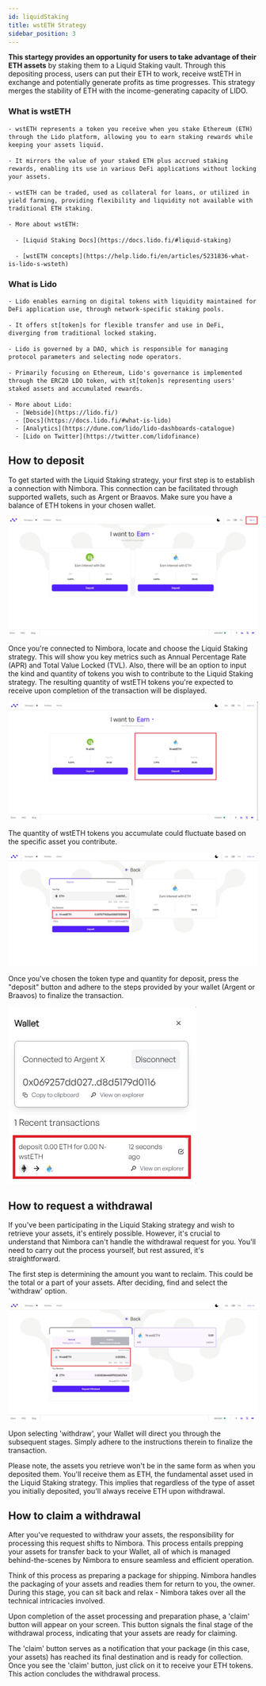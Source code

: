 ```yaml
---
id: liquidStaking
title: wstETH Strategy
sidebar_position: 3
---
```


**This startegy provides an opportunity for users to take advantage of their ETH assets** by staking them to a Liquid Staking vault. Through this depositing process, users can put their ETH to work, receive wstETH in exchange and potentially generate profits as time progresses. This strategy merges the stability of ETH with the income-generating capacity of LIDO.

### What is wstETH

    - wstETH represents a token you receive when you stake Ethereum (ETH) through the Lido platform, allowing you to earn staking rewards while keeping your assets liquid.

    - It mirrors the value of your staked ETH plus accrued staking rewards, enabling its use in various DeFi applications without locking your assets.

    - wstETH can be traded, used as collateral for loans, or utilized in yield farming, providing flexibility and liquidity not available with traditional ETH staking.

    - More about wstETH:

      - [Liquid Staking Docs](https://docs.lido.fi/#liquid-staking)

      - [wstETH concepts](https://help.lido.fi/en/articles/5231836-what-is-lido-s-wsteth)

### What is Lido

    - Lido enables earning on digital tokens with liquidity maintained for DeFi application use, through network-specific staking pools.
    
    - It offers st[token]s for flexible transfer and use in DeFi, diverging from traditional locked staking.

    - Lido is governed by a DAO, which is responsible for managing protocol parameters and selecting node operators.

    - Primarily focusing on Ethereum, Lido's governance is implemented through the ERC20 LDO token, with st[token]s representing users' staked assets and accumulated rewards.

    - More about Lido:
      - [Webside](https://lido.fi/)
      - [Docs](https://docs.lido.fi/#what-is-lido)
      - [Analytics](https://dune.com/lido/lido-dashboards-catalogue)
      - [Lido on Twitter](https://twitter.com/lidofinance)

## How to deposit

To get started with the Liquid Staking strategy, your first step is to establish a connection with Nimbora. This connection can be facilitated through supported wallets, such as Argent or Braavos. Make sure you have a balance of ETH tokens in your chosen wallet.

![alt](/content/wallet_connect.jpeg)

Once you're connected to Nimbora, locate and choose the Liquid Staking strategy. This will show you key metrics such as Annual Percentage Rate (APR) and Total Value Locked (TVL). Also, there will be an option to input the kind and quantity of tokens you wish to contribute to the Liquid Staking strategy. The resulting quantity of wstETH tokens you're expected to receive upon completion of the transaction will be displayed.

![alt](/content/liquid_strategy/eth_deposit.jpeg)

The quantity of wstETH tokens you accumulate could fluctuate based on the specific asset you contribute.

![alt](/content/liquid_strategy/wsteth_return.jpeg)

Once you've chosen the token type and quantity for deposit, press the "deposit" button and adhere to the steps provided by your wallet (Argent or Braavos) to finalize the transaction.

![alt](/content/liquid_strategy/wsteth_tx.jpeg)

## How to request a withdrawal

If you've been participating in the Liquid Staking strategy and wish to retrieve your assets, it's entirely possible. However, it's crucial to understand that Nimbora can't handle the withdrawal request for you. You'll need to carry out the process yourself, but rest assured, it's straightforward.

The first step is determining the amount you want to reclaim. This could be the total or a part of your assets. After deciding, find and select the 'withdraw' option.

![alt](/content/liquid_strategy/wsteth_request_withdrawal.jpeg)

Upon selecting 'withdraw', your Wallet will direct you through the subsequent stages. Simply adhere to the instructions therein to finalize the transaction.

Please note, the assets you retrieve won't be in the same form as when you deposited them. You'll receive them as ETH, the fundamental asset used in the Liquid Staking strategy. This implies that regardless of the type of asset you initially deposited, you'll always receive ETH upon withdrawal.

## How to claim a withdrawal

After you've requested to withdraw your assets, the responsibility for processing this request shifts to Nimbora. This process entails prepping your assets for transfer back to your Wallet, all of which is managed behind-the-scenes by Nimbora to ensure seamless and efficient operation.

Think of this process as preparing a package for shipping. Nimbora handles the packaging of your assets and readies them for return to you, the owner. During this stage, you can sit back and relax - Nimbora takes over all the technical intricacies involved.

Upon completion of the asset processing and preparation phase, a 'claim' button will appear on your screen. This button signals the final stage of the withdrawal process, indicating that your assets are ready for claiming.

The 'claim' button serves as a notification that your package (in this case, your assets) has reached its final destination and is ready for collection. Once you see the 'claim' button, just click on it to receive your ETH tokens. This action concludes the withdrawal process.